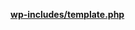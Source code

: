 <p><b><a href="https://developer.wordpress.org/reference/files/wp-includes/template.php/">wp-includes/template.php</a></b></p>

